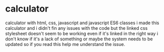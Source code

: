 # calculator
calculator with html, css, javascript and javascript ES6 classes 
i made this calculator and i didn't fin any issues with the code but the linked css stylesheet doesn't seem to be working even 
if it's linked in the right way i don't know if it's a lack of something or maybe the system needs to be updated
so if you read this help me understand the issue.

